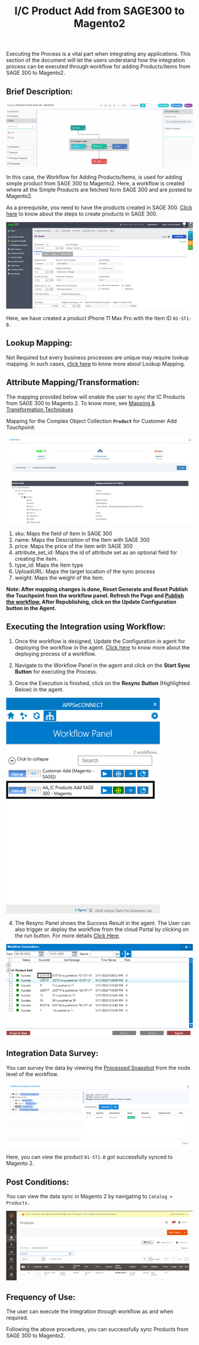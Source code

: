 ﻿---
title: "I/C Product Add from SAGE300 to Magento2"
toc: true
tag: developers
category: "Integration"
menus: 
    sagemagentointegration:
        title:  "I/C Product Add from SAGE300 to Magento2"
        icon: fa fa-wpexplorer
        identifier: sage300magentoproductadd
---
Executing the Process is a vital part when integrating any applications. This section of the document will let the users understand how the integration process can be executed through workflow for adding Products/items from SAGE  300 to Magento2.

## Brief Description:

![productadd1](\staticfiles\integration\Sage300-Magento\productadd1.png)

In this case, the Workflow for Adding Products/Items, is used for adding simple product from SAGE 300 to Magento2. Here, a workflow is created where all the Simple Products are fetched form SAGE 300 and are posted to Magento2.

As a prerequisite, you need to have the products created in SAGE 300. [Click here](/connectors/adding-product-in-sage/) to know about the steps to create products in SAGE 300.

![productadd2](\staticfiles\integration\Sage300-Magento\productadd2.png)

Here, we have created a product iPhone 11 Max Pro with the Item ID `01-ST1-B.`

## Lookup Mapping:

Not Required but every business processes are unique may require lookup mapping. In such cases, [click here](/transformation/using-lookups-for-value-exchange/) to know more about Lookup Mapping.

## Attribute Mapping/Transformation:

The mapping provided below will enable the user to sync the IC Products from SAGE 300 to Magento 2. To know more, see [Mapping & Transformation Techniques](/transformation/steps-to-cutomize-prebuilt-mapping/)

Mapping for the Complex Object Collection **`Product`** for Customer Add Touchpoint:

![productadd3](\staticfiles\integration\Sage300-Magento\productadd3.png)

1. sku: Maps the field of Item in SAGE 300
2. name: Maps the Description of the Item with SAGE 300
3. price: Maps the price of the item with SAGE 300
4. attribute_set_id: Maps the id of attribute set as an optional field for creating the item.
5. type_id: Maps the Item type
6. UploadURL: Maps the target location of the sync process
7. weight: Maps the weight of the item.

**Note: After mapping changes is done, Reset Generate and Reset Publish the Touchpoint from the workflow panel. Refresh the Page and [Publish the workflow.](/workflow/deploying-and-executing/#publishing-a-workflow) After Republishing, click on the Update Configuration button in the Agent.**

## Executing the Integration using Workflow:

1.	Once the workflow is designed, Update the Configuration in agent for deploying the workflow in the agent. [Click here](/workflow/deploying-and-executing/) to know more about the deploying process of a workflow.

2.	Navigate to the Workflow Panel in the agent and click on the **Start Sync Button** for executing the Process.

3.	Once the Execution is finished, click on the **Resync Button** (Highlighted Below) in the agent.

![productadd4](\staticfiles\integration\Sage300-Magento\productadd4.png)

4. The Resync Panel shows the Success Result in the agent. The User can also trigger or deploy the workflow from the cloud Portal by clicking on the run button. For more details [Click Here](/workflow/deploying-and-executing/#executing-the-workflow).

![productadd5](\staticfiles\integration\Sage300-Magento\productadd5.png)

## Integration Data Survey:

You can survey the data by viewing the [Processed Snapshot](/workflow/list-of-snapshot/)  from the node level of the workflow.

![productadd6](\staticfiles\integration\Sage300-Magento\productadd6.png)

Here, you can view the product `01-ST1-B` got successfully synced to Magento 2.

## Post Conditions:
You can view the data sync in Magento 2 by navigating to `Catalog > Products.`

![productadd7](\staticfiles\integration\Sage300-Magento\productadd7.png)

## Frequency of Use:

The user can execute the Integration through workflow as and when required. 

Following the above procedures, you can successfully sync Products from SAGE 300 to Magento2.



